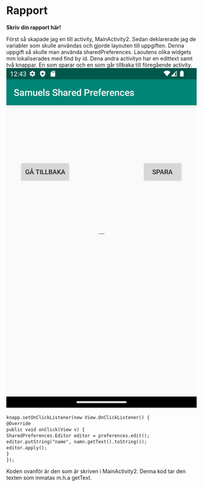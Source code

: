 
# Rapport

**Skriv din rapport här!**
    
Först så skapade jag en till activity, MainActivity2. Sedan deklarerade jag de variabler som skulle 
användas och gjorde layouten till uppgiften. Denna uppgift så skulle man använda sharedPreferences. 
Laoutens olika widgets mm lokaliserades med find by id. Dena andra activityn har en edittext samt två knappar. 
En som sparar och en som går tillbaka till föregående activity. ![img.png](img.png)

    knapp.setOnClickListener(new View.OnClickListener() {
    @Override
    public void onClick(View v) {
    SharedPreferences.Editor editor = preferences.edit();
    editor.putString("name", namn.getText().toString());
    editor.apply();
    }
    });

Koden ovanför är den som är skriven i MainActivity2. Denna kod tar den texten som inmatas m.h.a getText.



